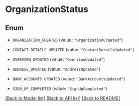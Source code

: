 # OrganizationStatus

## Enum


* `ORGANIZATION_CREATED` (value: `"OrganizationCreated"`)

* `CONTACT_DETAILS_UPDATED` (value: `"ContactDetailsUpdated"`)

* `OVERVIEW_UPDATED` (value: `"OverviewUpdated"`)

* `ADDRESS_UPDATED` (value: `"AddressUpdated"`)

* `BANK_ACCOUNTS_UPDATED` (value: `"BankAccountsUpdated"`)

* `SIGN_UP_COMPLETED` (value: `"SignUpCompleted"`)


[[Back to Model list]](../README.md#documentation-for-models) [[Back to API list]](../README.md#documentation-for-api-endpoints) [[Back to README]](../README.md)


